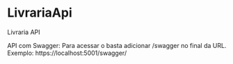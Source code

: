# LivrariaApi
Livraria API

<p>API com Swagger: 
Para acessar o basta adicionar /swagger no final da URL. 
Exemplo: https://localhost:5001/swagger/ </p>
